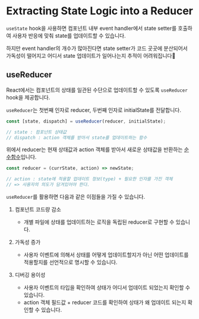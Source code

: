 # Extracting State Logic into a Reducer

`useState` hook을 사용하면 컴포넌트 내부 event handler에서 state setter를 호출하여 사용자 반응에 맞춰 state를 업데이트할 수 있습니다.

하지만 event handler의 개수가 많아진다면 state setter가 코드 곳곳에 분산되어서 가독성이 떨어지고 어디서 state 업데이트가 일어나는지 추적이 어려워집니다🤮

## useReducer

React에서는 컴포넌트의 상태를 일관된 수단으로 업데이트할 수 있도록 `useReducer` hook을 제공합니다.

`useReducer`는 첫번째 인자로 reducer, 두번째 인자로 initialState를 전달합니다.

```jsx
const [state, dispatch] = useReducer(reducer, initialState);

// state : 컴포넌트 상태값
// dispatch : action 객체를 받아서 state를 업데이트하는 함수
```

위에서 reducer는 현재 상태값과 action 객체를 받아서 새로운 상태값을 반환하는 [순수함수](../../../books/composing_software/concepts/pure_function.md)입니다.

```jsx
const reducer = (currState, action) => newState;

// action : state에 적용할 업데이트 정보(type) + 필요한 인자를 가진 객체
// => 사용자의 의도가 담겨있어야 한다.
```

`useReducer`를 활용하면 다음과 같은 이점들을 가질 수 있습니다.

1. 컴포넌트 코드량 감소

   - 개별 파일에 상태를 업데이트하는 로직을 독립된 reducer로 구현할 수 있습니다.

2. 가독성 증가

   - 사용자 이벤트에 의해서 상태를 어떻게 업데이트할지가 아닌 어떤 업데이트를 적용할지를 선언적으로 명시할 수 있습니다.

3. 디버깅 용이성
   - 사용자 이벤트의 타입을 확인하여 상태가 어디서 업데이트 되었는지 확인할 수 있습니다.
   - action 객체 필드값 + reducer 코드를 확인하여 상태가 왜 업데이트 되는지 확인할 수 있습니다.
